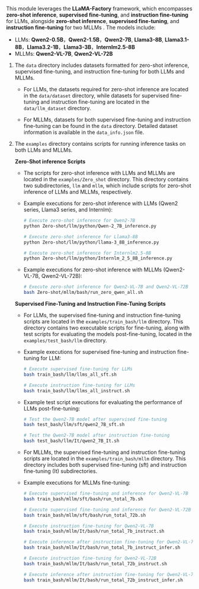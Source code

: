 This module leverages the **LLaMA-Factory** framework, which encompasses **zero-shot inference**, **supervised fine-tuning**, and **instruction fine-tuning** for LLMs, alongside **zero-shot inference**, **supervised fine-tuning**, and **instruction fine-tuning** for two MLLMs . The models include: 

- LLMs: **Qwen2-0.5B**，**Qwen2-1.5B**，**Qwen2-7B**, **Llama3-8B**, **Llama3.1-8B**，**Llama3.2-1B**，**Llama3-3B**，**Internlm2.5-8B**
- MLLMs: **Qwen2-VL-7B**, **Qwen2-VL-72B**

1. The `data` directory includes datasets formatted for zero-shot inference, supervised fine-tuning, and instruction fine-tuning for both LLMs and MLLMs.

   - For LLMs, the datasets required for zero-shot inference are located in the `data/dataset` directory, while datasets for supervised fine-tuning and instruction fine-tuning are located in the `data/llm_dataset` directory.

   - For MLLMs, datasets for both supervised fine-tuning and instruction fine-tuning can be found in the `data` directory. Detailed dataset information is available in the `data_info.json` file.

2. The `examples` directory contains scripts for running inference tasks on both LLMs and MLLMs.

   **Zero-Shot inference Scripts**

   - The scripts for zero-shot inference with LLMs and MLLMs are located in the `examples/Zero_shot` directory. This directory contains two subdirectories, `llm` and `mllm`, which include scripts for zero-shot inference of LLMs and MLLMs, respectively.

   - Example executions for zero-shot inference with LLMs (Qwen2 series, Llama3 series, and Internlm):

     ```bash
     # Execute zero-shot inference for Qwen2-7B
     python Zero-shot/llm/python/Qwen-2_7B_inference.py
     
     # Execute zero-shot inference for Llama3-8B
     python Zero-shot/llm/python/llama-3_8B_inference.py
     
     # Execute zero-shot inference for Internlm2.5-8B
     python Zero-shot/llm/python/Internlm_2_5_8B_inference.py
     ```

   - Example executions for zero-shot inference with MLLMs (Qwen2-VL-7B, Qwen2-VL-72B):

     ```bash
     # Execute zero-shot inference for Qwen2-VL-7B and Qwen2-VL-72B
     bash Zero-shot/mllm/bash/run_zero_qwen_all.sh
     ```

   **Supervised Fine-Tuning and Instruction Fine-Tuning Scripts**

   - For LLMs, the supervised fine-tuning and instruction fine-tuning scripts are located in the `examples/train_bash/llm` directory. This directory contains two executable scripts for fine-tuning, along with test scripts for evaluating the models post-fine-tuning, located in the `examples/test_bash/llm` directory.

   - Example executions for supervised fine-tuning and instruction fine-tuning for LLM:

     ```bash
     # Execute supervised fine-tuning for LLMs
     bash train_bash/llm/llms_all_sft.sh
     
     # Execute instruction fine-tuning for LLMs
     bash train_bash/llm/llms_all_instruct.sh
     ```

   - Example test script executions for evaluating the performance of LLMs post-fine-tuning:

     ```bash
     # Test the Qwen2-7B model after supervised fine-tuning
     bash test_bash/llm/sft/qwen2_7B_sft.sh
     
     # Test the Qwen2-7B model after instruction fine-tuning
     bash test_bash/llm/It/qwen2_7B_It.sh
     ```

   - For MLLMs, the supervised fine-tuning and instruction fine-tuning scripts are located in the `examples/train_bash/mllm` directory. This directory includes both supervised fine-tuning (sft) and instruction fine-tuning (It) subdirectories.

   - Example executions for MLLMs fine-tuning:

     ```bash
     # Execute supervised fine-tuning and inference for Qwen2-VL-7B
     bash train_bash/mllm/sft/bash/run_total_7b.sh
     
     # Execute supervised fine-tuning and inference for Qwen2-VL-72B
     bash train_bash/mllm/sft/bash/run_total_72b.sh
     
     # Execute instruction fine-tuning for Qwen2-VL-7B
     bash train_bash/mllm/It/bash/run_total_7b_instruct.sh
     
     # Execute inference after instruction fine-tuning for Qwen2-VL-7B
     bash train_bash/mllm/It/bash/run_total_7b_instruct_infer.sh
     
     # Execute instruction fine-tuning for Qwen2-VL-72B
     bash train_bash/mllm/It/bash/run_total_72b_instruct.sh
     
     # Execute inference after instruction fine-tuning for Qwen2-VL-72B
     bash train_bash/mllm/It/bash/run_total_72b_instruct_infer.sh
     ```


